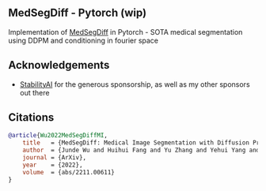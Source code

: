 ## MedSegDiff - Pytorch (wip)

Implementation of <a href="https://arxiv.org/abs/2211.00611">MedSegDiff</a> in Pytorch - SOTA medical segmentation using DDPM and conditioning in fourier space

## Acknowledgements

- <a href="https://stability.ai/">StabilityAI</a> for the generous sponsorship, as well as my other sponsors out there

## Citations

```bibtex
@article{Wu2022MedSegDiffMI,
    title   = {MedSegDiff: Medical Image Segmentation with Diffusion Probabilistic Model},
    author  = {Junde Wu and Huihui Fang and Yu Zhang and Yehui Yang and Yanwu Xu},
    journal = {ArXiv},
    year    = {2022},
    volume  = {abs/2211.00611}
}
```
